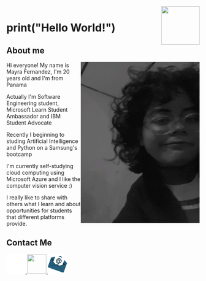 <img src="https://user-images.githubusercontent.com/79926594/149069804-ae868b10-6d5f-45ab-b3d0-7ba95b12d894.gif" width="100" height="100" align="right" />




# print("Hello World!")


## About me

<p> 
<img src="https://github.com/Sardinita/Sardinita/blob/main/SVG/WhatsApp%20Image%202022-01-08%20at%2011.21.37%20AM.jpeg" width="310" height="420" align="right">Hi everyone! My name is Mayra Fernandez, I'm 20 years old and I'm from Panama


Actually I'm Software Engineering student, Microsoft Learn Student Ambassador and IBM Student Advocate
  
Recently I beginning to studing Artificial Intelligence and Python on a Samsung's bootcamp 

 I'm currently self-studying cloud computing using Microsoft Azure and I like the computer vision service :)

I really like to share with others what I learn and about opportunities for students that different platforms provide.
</p>




## Contact Me

<a href="https://www.linkedin.com/in/mayyy/"><img src = "https://github.com/Sardinita/Sardinita/blob/main/SVG/Link.svg" width="50" height="50" /> </a>
<a href="https://www.instagram.com/mayy.404/"> <img src = "https://user-images.githubusercontent.com/79926594/182289435-57735dcb-5519-4ec7-ad26-9f6adf539412.png" width="50" height="50" /> </a> 
<a href="mailto:mayra.fernandez@studentambassador.com"> <img src = "https://github.com/Sardinita/Sardinita/blob/main/SVG/correo.svg" width="50" height="50" /> 


